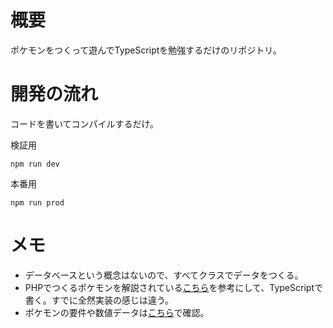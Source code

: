 # 概要
ポケモンをつくって遊んでTypeScriptを勉強するだけのリポジトリ。

# 開発の流れ
コードを書いてコンパイルするだけ。

検証用
```
npm run dev
```

本番用
```
npm run prod
```

# メモ
- データベースという概念はないので、すべてクラスでデータをつくる。
- PHPでつくるポケモンを解説されている[こちら](https://s-yqual.com/)を参考にして、TypeScriptで書く。すでに全然実装の感じは違う。
- ポケモンの要件や数値データは[こちら](https://wiki.xn--rckteqa2e.com/wiki/%E3%83%A1%E3%82%A4%E3%83%B3%E3%83%9A%E3%83%BC%E3%82%B8)で確認。
